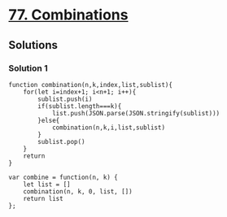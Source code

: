 # [77. Combinations](https://leetcode.com/problems/combinations/)

## Solutions

### Solution 1

```
function combination(n,k,index,list,sublist){
    for(let i=index+1; i<n+1; i++){
        sublist.push(i)
        if(sublist.length===k){
            list.push(JSON.parse(JSON.stringify(sublist)))
        }else{
            combination(n,k,i,list,sublist)
        }
        sublist.pop()
    }
    return
}

var combine = function(n, k) {
    let list = []
    combination(n, k, 0, list, [])
    return list
};
```